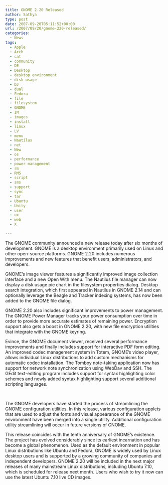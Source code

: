 ```yaml
---
title: GNOME 2.20 Released
author: Sathya
type: post
date: 2007-09-20T05:11:52+00:00
url: /2007/09/20/gnome-220-released/
categories:
  - News
tags:
  - Apple
  - Arch
  - cat
  - community
  - DE
  - Desktop
  - desktop environment
  - disk usage
  - DJ
  - dual
  - Fedora
  - file
  - filesystem
  - GNOME
  - IM
  - images
  - install
  - linux
  - LV
  - menu
  - Nautilus
  - net
  - New
  - os
  - performance
  - power management
  - rm
  - RMS
  - script
  - sms
  - support
  - sync
  - tar
  - Ubuntu
  - Unity
  - user
  - ux
  - web
  - X

---
```

The GNOME community announced a new release today after six months of development. GNOME is a desktop environment primarily used on Linux and other open-source platforms. GNOME 2.20 includes numerous improvements and new features that benefit users, administrators, and developers.

GNOME&#8217;s image viewer features a significantly improved image collection interface and a new Open With menu. The Nautilus file manager can now display a disk usage pie chart in the filesystem properties dialog. Desktop search integration, which first appeared in Nautilus in GNOME 2.14 and can optionally leverage the Beagle and Tracker indexing systems, has now been added to the GNOME file dialog.

GNOME 2.20 also includes significant improvements to power management. The GNOME Power Manager tracks your power consumption over time in order to provide more accurate estimates of remaining power. Encryption support also gets a boost in GNOME 2.20, with new file encryption utilities that integrate with the GNOME keyring.

Evince, the GNOME document viewer, received several performance improvements and finally includes support for interactive PDF form editing. An improved codec management system in Totem, GNOME&#8217;s video player, allows individual Linux distributions to add custom mechanisms for automatic codec installation. The Tomboy note-taking application now has support for network note synchronization using WebDav and SSH. The GEdit text-editing program includes support for syntax highlighting color schemes and newly added syntax highlighting support several additional scripting languages.

<p class="CenteredImage">
  <a href="http://arstechnica.com/news.media/gnome_220.png" class="Popup"><br /> </a>
</p>

The GNOME developers have started the process of streamlining the GNOME configuration utilities. In this release, various configuration applets that are used to adjust the fonts and visual appearance of the GNOME environment have been merged into a single utility. Additional configuration utility streamlining will occur in future versions of GNOME.

This release coincides with the tenth anniversary of GNOME&#8217;s existence. The project has evolved considerably since its earliest incarnation and has become a global phenomenon. Used as the default environment in popular Linux distributions like Ubuntu and Fedora, GNOME is widely used by Linux desktop users and is supported by a growing community of companies and independent developers. GNOME 2.20 will be included in the next major releases of many mainstream Linux distributions, including Ubuntu 7.10, which is scheduled for release next month. Users who wish to try it now can use the latest Ubuntu 7.10 live CD images.